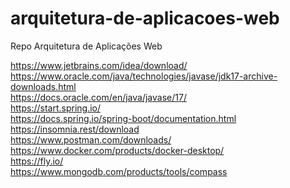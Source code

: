 # arquitetura-de-aplicacoes-web
Repo Arquitetura de Aplicações Web

https://www.jetbrains.com/idea/download/
<br>https://www.oracle.com/java/technologies/javase/jdk17-archive-downloads.html
<br>https://docs.oracle.com/en/java/javase/17/
<br>https://start.spring.io/
<br>https://docs.spring.io/spring-boot/documentation.html
<br>https://insomnia.rest/download
<br>https://www.postman.com/downloads/
<br>https://www.docker.com/products/docker-desktop/
<br>https://fly.io/
<br>https://www.mongodb.com/products/tools/compass
